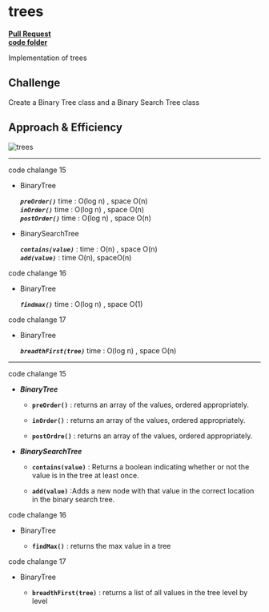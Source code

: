 # trees

[**Pull Request**](https://github.com/hibasalem/data-structures-and-algorithms/pull/47)   
[**code folder**](https://github.com/hibasalem/data-structures-and-algorithms/tree/main/javascript/17-tree-breadth-first)

Implementation of trees

## Challenge

Create a Binary Tree class and a Binary Search Tree class

## Approach & Efficiency

![trees](cc17.jpg)

---

code chalange 15

- BinaryTree

  **_`preOrder()`_** time : O(log n) , space O(n)  
  **_`inOrder()`_** time : O(log n) , space O(n)  
  **_`postOrder()`_** time : O(log n) , space O(n)

- BinarySearchTree

  **_`contains(value)`_** : time : O(n) , space O(n)  
  **_`add(value)`_** : time O(n), spaceO(n)

code chalange 16

- BinaryTree

  **_`findmax()`_** time : O(log n) , space O(1)

code chalange 17

- BinaryTree

  **_`breadthFirst(tree)`_** time : O(log n) , space O(n)

---

code chalange 15

- **_BinaryTree_**

  - **`preOrder()`** : returns an array of the values, ordered appropriately.

  - **`inOrder()`** : returns an array of the values, ordered appropriately.

  - **`postOrdre()`** : returns an array of the values, ordered appropriately.

- **_BinarySearchTree_**

  - **`contains(value)`** : Returns a boolean indicating whether or not the value is in the tree at least once.

  - **`add(value)`** :Adds a new node with that value in the correct location in the binary search tree.

code chalange 16

- BinaryTree

  - **`findMax()`** : returns the max value in a tree

code chalange 17

- BinaryTree

  - **`breadthFirst(tree)`** : returns a list of all values in the tree level by level
